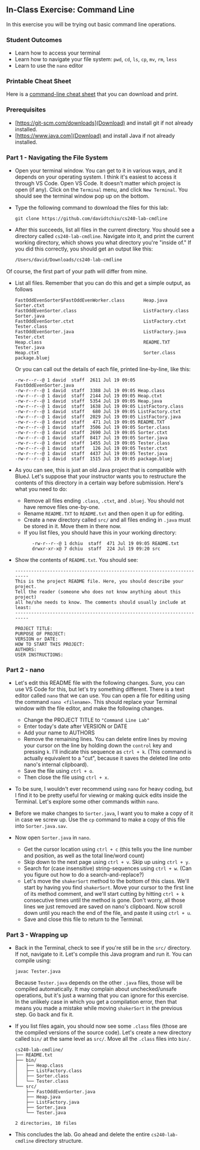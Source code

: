 ## In-Class Exercise: Command Line

In this exercise you will be trying out basic command line operations.

### Student Outcomes

- Learn how to access your terminal
- Learn how to navigate your file system: `pwd`, `cd`, `ls`, `cp`, `mv`, `rm`, `less`
- Learn to use the `nano` editor

### Printable Cheat Sheet

Here is a [command-line cheat sheet](https://commons.wikimedia.org/wiki/File:Unix_command_cheatsheet.pdf) that you can download and print.

### Prerequisites

- [https://git-scm.com/downloads](Download) and install git if not already installed.
- [https://www.java.com](Download) and install Java if not already installed.

### Part 1 - Navigating the File System

- Open your terminal window. You can get to it in various ways, and it depends on your operating system. I think it's easiest to access it through VS Code. Open VS Code. It doesn't matter which project is open (if any). Click on the `Terminal` menu, and click `New Terminal`. You should see the terminal window pop up on the bottom.

- Type the following command to download the files for this lab:

  ```
  git clone https://github.com/davidtchiu/cs240-lab-cmdline
  ```

- After this succeeds, list all files in the current directory. You should see a directory called `cs240-lab-cmdline`. Navigate into it, and print the current working directory, which shows you what directory you're "inside of." If you did this correctly, you should get an output like this:

  ```bash
  /Users/david/Downloads/cs240-lab-cmdline
  ```

Of course, the first part of your path will differ from mine.

- List all files. Remember that you can do this and get a simple output, as follows

  ```git
  FastOddEvenSorter$FastOddEvenWorker.class       Heap.java                                       Sorter.ctxt
  FastOddEvenSorter.class                         ListFactory.class                               Sorter.java
  FastOddEvenSorter.ctxt                          ListFactory.ctxt                                Tester.class
  FastOddEvenSorter.java                          ListFactory.java                                Tester.ctxt
  Heap.class                                      README.TXT                                      Tester.java
  Heap.ctxt                                       Sorter.class                                    package.bluej
  ```

  Or you can call out the details of each file, printed line-by-line, like this:

  ```
  -rw-r--r--@ 1 david  staff  2611 Jul 19 09:05 FastOddEvenSorter.java
  -rw-r--r--@ 1 david  staff  3388 Jul 19 09:05 Heap.class
  -rw-r--r--@ 1 david  staff  2144 Jul 19 09:05 Heap.ctxt
  -rw-r--r--@ 1 david  staff  5354 Jul 19 09:05 Heap.java
  -rw-r--r--@ 1 david  staff  1638 Jul 19 09:05 ListFactory.class
  -rw-r--r--@ 1 david  staff   680 Jul 19 09:05 ListFactory.ctxt
  -rw-r--r--@ 1 david  staff  2029 Jul 19 09:05 ListFactory.java
  -rw-r--r--@ 1 david  staff   471 Jul 19 09:05 README.TXT
  -rw-r--r--@ 1 david  staff  3506 Jul 19 09:05 Sorter.class
  -rw-r--r--@ 1 david  staff  2690 Jul 19 09:05 Sorter.ctxt
  -rw-r--r--@ 1 david  staff  8417 Jul 19 09:05 Sorter.java
  -rw-r--r--@ 1 david  staff  1455 Jul 19 09:05 Tester.class
  -rw-r--r--@ 1 david  staff   126 Jul 19 09:05 Tester.ctxt
  -rw-r--r--@ 1 david  staff  4437 Jul 19 09:05 Tester.java
  -rw-r--r--@ 1 david  staff  1515 Jul 19 09:05 package.bluej
  ```

- As you can see, this is just an old Java project that is compatible with BlueJ. Let's suppose that your instructor wants you to restructure the contents of this directory in a certain way before submission. Here's what you need to do:

  - Remove all files ending `.class`, `.ctxt`, and `.bluej`. You should not have remove files one-by-one.
  - Rename `README.TXT` to `README.txt` and then open it up for editing.
  - Create a new directory called `src/` and all files ending in `.java` must be stored in it. Move them in there now.
  - If you list files, you should have this in your working directory:
    ```
       -rw-r--r--@ 1 dchiu  staff  471 Jul 19 09:05 README.txt
       drwxr-xr-x@ 7 dchiu  staff  224 Jul 19 09:20 src
    ```

- Show the contents of `README.txt`. You should see:

  ```
  ------------------------------------------------------------------------
  This is the project README file. Here, you should describe your project.
  Tell the reader (someone who does not know anything about this project)
  all he/she needs to know. The comments should usually include at least:
  ------------------------------------------------------------------------

  PROJECT TITLE:
  PURPOSE OF PROJECT:
  VERSION or DATE:
  HOW TO START THIS PROJECT:
  AUTHORS:
  USER INSTRUCTIONS:
  ```

### Part 2 - nano

- Let's edit this README file with the following changes. Sure, you can use VS Code for this, but let's try something different. There is a text editor called `nano` that we can use. You can open a file for editing using the command `nano <filename>`. This should replace your Terminal window with the file editor, and make the following changes.

  - Change the PROJECT TITLE to `"Command Line Lab"`
  - Enter today's date after VERSION or DATE
  - Add your name to AUTHORS
  - Remove the remaining lines. You can delete entire lines by moving your cursor on the line by holding down the `control` key and pressing `k`. I'll indicate this sequence as `ctrl + k`. (This command is actually equivalent to a "cut", because it saves the deleted line onto nano's internal clipboard).
  - Save the file using `ctrl + o`.
  - Then close the file using `ctrl + x`.

- To be sure, I wouldn't ever recommend using `nano` for heavy coding, but I find it to be pretty useful for viewing or making quick edits inside the Terminal. Let's explore some other commands within `nano`.

- Before we make changes to `Sorter.java`, I want you to make a copy of it in case we screw up. Use the `cp` command to make a copy of this file into `Sorter.java.sav`.

- Now open `Sorter.java` in `nano`.

  - Get the cursor location using `ctrl + c` (this tells you the line number and position, as well as the total line/word count)
  - Skip down to the next page using `ctrl + v`. Skip up using `ctrl + y`.
  - Search for (case insensitive) string-sequences using `ctrl + w`. (Can you figure out how to do a search-and-replace?)
  - Let's move the `shakerSort` method to the bottom of this class. We'll start by having you find `shakerSort`. Move your cursor to the first line of its method comment, and we'll start cutting by hitting `ctrl + k` consecutive times until the method is gone. Don't worry, all those lines we just removed are saved on nano's clipboard. Now scroll down until you reach the end of the file, and paste it using `ctrl + u`.
  - Save and close this file to return to the Terminal.

### Part 3 - Wrapping up

- Back in the Terminal, check to see if you're still be in the `src/` directory. If not, navigate to it. Let's compile this Java program and run it. You can compile using:

  ```
  javac Tester.java
  ```

  Because `Tester.java` depends on the other `.java` files, those will be compiled automatically. It may complain about unchecked/unsafe operations, but it's just a warning that you can ignore for this exercise. In the unlikely case in which you get a compilation error, then that means you made a mistake while moving `shakerSort` in the previous step. Go back and fix it.

- If you list files again, you should now see some `.class` files (those are the compiled versions of the source code). Let's create a new directory called `bin/` at the same level as `src/`. Move all the `.class` files into `bin/`.

  ```
  cs240-lab-cmdline/
  ├── README.txt
  ├── bin/
  │   ├── Heap.class
  │   ├── ListFactory.class
  │   ├── Sorter.class
  │   └── Tester.class
  └── src/
      ├── FastOddEvenSorter.java
      ├── Heap.java
      ├── ListFactory.java
      ├── Sorter.java
      └── Tester.java

  2 directories, 10 files
  ```

- This concludes the lab. Go ahead and delete the entire `cs240-lab-cmdline` directory structure.
